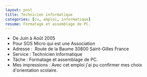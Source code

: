 ```yaml
---
layout: post
title: Technicien informatique
categories: [cv, emploi, informatique]
resume: Formatage et assemblage de PC.
---
```

* De Juin à Août 2005
* Pour SOS Micro qui est une Association
* Adresse : ­ Route de la Baume­ 30800­ Saint-Gilles­ France
* Service : Technicien Informatique­
* Tâche : Formatage et assemblage de PC.
* Mes impressions : Avec cet emploi j'ai pu confirmer mes choix d'orientation scolaire.
